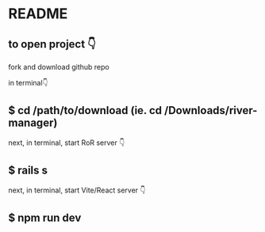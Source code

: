 # README
## to open project 👇
fork and download github repo

in terminal👇
## $ cd /path/to/download (ie. cd /Downloads/river-manager)

next, in terminal, 
start RoR server 👇
## $ rails s 

next, in terminal,
start Vite/React server 👇
## $ npm run dev
